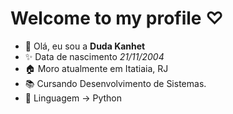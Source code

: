 # Welcome to my profile ♡
   - 👋 Olá, eu sou a **Duda Kanhet**
   - ✨ Data de nascimento *21/11/2004*
   - 🏠 Moro atualmente em Itatiaia, RJ
   - 📚 Cursando Desenvolvimento de Sistemas.
   - 🦄 Linguagem -> Python 
